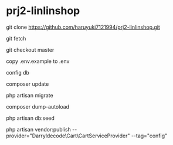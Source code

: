 # prj2-linlinshop
git clone https://github.com/haruyuki7121994/prj2-linlinshop.git

git fetch

git checkout master

copy .env.example to .env

config db

composer update

php artisan migrate

composer dump-autoload

php artisan db:seed

php artisan vendor:publish --provider="Darryldecode\Cart\CartServiceProvider" --tag="config"
